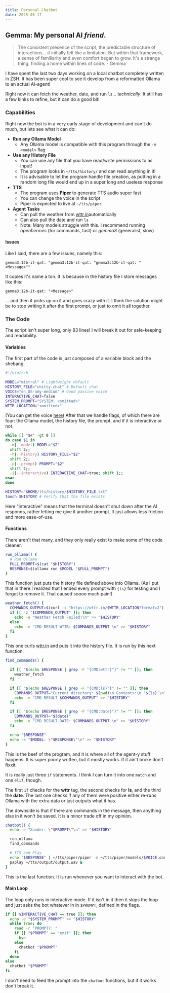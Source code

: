```yaml
---
title: Personal Chatbot
date: 2025-06-17
---
```


## Gemma: My personal AI _friend_.
> The consistent presence of the script, the predictable structure of interactions... it initially felt like a limitation. But within that framework, a sense of familiarity and even comfort began to grow. It's a strange thing, finding a home within lines of code.
>  \- Gemma

I have spent the last two days working on a local chatbot completely written in ZSH. It has been super cool to see it develop from a reformatted Ollama to an actual AI-agent! 

Right now it can fetch the weather, date, and run `ls`... _technically_. It still has a few kinks to refine, but it can do a good bit!

### Capabilities
Right now the bot is in a very early stage of development and can't do much, but lets see what it can do:

- __Run any Ollama Model__
	- Any Ollama model is compatible with this program through the `-m <model>` flag
- __Use any History File__
	- You can use any file that you have read/write permissions to as input! 
	- The program looks in `~/tts/history/` and can read anything in it! 
	- It is advisable to let the program handle file creation, as putting in a random long file would end up in a super long and useless response
- __TTS__
	- The program uses [__Piper__](https://github.com/rhasspy/piper) to generate TTS audio super fast
	- You can change the voice in the script
	- Piper is expected to live at `~/tts/piper`
- __Agent Tasks__
	- Can pull the weather from [wttr.in](https://wttr.in/format=2)automatically
	- Can also pull the date and run `ls`
	- Note: Many models struggle with this. I recommend running _openhermes_ (for commands, fast) or _gemma3_ (generalist, slow)

#### Issues
Like I said, there are a few issues, namely this:
```
gemma3:12b-it-qat: "gemma3:12b-it-qat: "gemma3:12b-it-qat: "<Message>""
```

It copies it's name a ton. It is because in the history file I store messages like this:
```
gemma3:12b-it-qat: "<Message>"
```

... and then it picks up on it and goes crazy with it. I think the solution might be to stop writing it after the first prompt, or just to omit it all together.
### The Code
The script isn't super long, only 83 lines! I will break it out for safe-keeping and readability.

#### Variables
The first part of the code is just composed of a variable block and the shebang.

```zsh
#!/bin/zsh

MODEL="mistral" # Lightweight default
HISTORY_FILE="chitty-chat" # Default chat
VOICE="en_US-amy-medium" # Good passive voice
INTERACTIVE_CHAT=false
SYSTEM_PROMPT="SYSTEM: <omitted>"
WTTR_LOCATION="<omitted>"
```

(You can get the voice [here](https://rhasspy.github.io/piper-samples/#en_US-amy-medium))
After that we handle flags, of which there are four: the Ollama model, the history file, the prompt, and if it is interactive or not.

```zsh
while [[ "$#" -gt 0 ]]
do case $1 in
  -m|--model) MODEL="$2"
  shift 2;;
  -h|--history) HISTORY_FILE="$2"
  shift 2;;
  -p|--prompt) PROMPT="$2"
  shift 2;;
  -i|--interactive) INTERACTIVE_CHAT=true; shift 1;;
esac
done

HISTORY="$HOME/tts/history/$HISTORY_FILE.txt"
touch $HISTORY # Ferify that the file exists
```

Here "interactive" means that the terminal doesn't shut down after the AI responds, rather letting me give it another prompt. It just allows less friction and more ease-of-use.

#### Functions
There aren't that many, and they only really exist to make some of the code cleaner. 

```zsh
run_ollama() {
  # Run Ollama
  FULL_PROMPT=$(cat "$HISTORY")
  RESPONSE=$(ollama run $MODEL "$FULL_PROMPT")
}
```

This function just puts the history file defined above into Ollama. (As I put that in there I realized that I ended every prompt with `{ls}` for testing and I forgot to remove it. That caused soooo much pain!)

```zsh
weather_fetch() {
  COMMANDS_OUTPUT=$(curl -s "https://wttr.in/$WTTR_LOCATION?format=2")
  if [[ -z "$COMMANDS_OUTPUT" ]]; then
    echo -e "Weather Fetch Failed!\n" >> "$HISTORY"
  else
    echo -e "CMD RESULT WTTR: $COMMANDS_OUTPUT \n" >> "$HISTORY"
  fi
}
```

This one curls [wttr.in](https://wttr.in/format=2) and puts it into the history file. It is run by this next function:

```zsh
find_commands() {

  if [[ "$(echo $RESPONSE | grep -F "{CMD:wttr}")" != "" ]]; then
    weather_fetch
  fi

  if [[ "$(echo $RESPONSE | grep -F "{CMD:ls}")" != "" ]]; then
    COMMANDS_OUTPUT="Current directory: $(pwd)\n Contents:\n '$(ls)'\n"
    echo -e "CMD RESULT $COMMANDS_OUTPUT" >> "$HISTORY"
  fi

  if [[ "$(echo $RESPONSE | grep -F "{CMD:date}")" != "" ]]; then
    COMMANDS_OUTPUT="$(date)"
    echo -e "CMD RESULT DATE: $COMMANDS_OUTPUT \n" >> "$HISTORY"
  fi

  echo "$RESPONSE"
  echo -e "$MODEL: \"$RESPONSE\"\n" >> "$HISTORY"
}
```

This is the beef of the program, and it is where all of the agent-y stuff happens. It is super poorly written, but it mostly works. If it ain't broke don't fixxit. 

It is really just three `if` statements. I think I can turn it into one `match` and one `elif`, though. 

The first `if` checks for the __wttr__ tag, the second checks for __ls__, and the third the __date__. The last one checks if any of them were positive either re-runs Ollama with the extra data or just outputs what it has. 

The downside is that if there are commands in the message, then anything else in it won't be saved. It is a minor trade off in my opinion.

```zsh
chatbot() {
  echo -e "Xander: \"$PROMPT\"\n" >> "$HISTORY"

  run_ollama
  find_commands

  # TTS and Play
  echo "$RESPONSE" | ~/tts/piper/piper -m ~/tts/piper/models/$VOICE.onnx --output-file ~/tts/output/output.wav -q
  paplay ~/tts/output/output.wav &
}
```

This is the last function. It is run whenever you want to interact with the bot.

#### Main Loop
The loop only runs in interactive mode. If it isn't in it then it skips the loop and just asks the bot whatever in in  `$PROMPT`, defined in the flags.

```zsh
if [[ $INTERACTIVE_CHAT == true ]]; then
  echo -e "$SYSTEM_PROMPT" >> "$HISTORY"
  while true; do
    read -r "PROMPT?: "
    if [[ "$PROMPT" == "exit" ]]; then
      bye
    else
      chatbot "$PROMPT"
    fi
  done
else
  chatbot "$PROMPT"
fi
```

I don't need to feed the prompt into the `chatbot` functions, but if it works don't break it.

